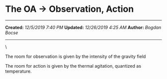 The OA -\> Observation, Action
==============================

  -------------- ----------------------
  **Created:**   *12/5/2019 7:40 PM*
  **Updated:**   *12/26/2019 4:25 AM*
  **Author:**    *Bogdan Bocse*
  -------------- ----------------------

\

The room for observation is given by the intensity of the gravity field

The room for action is given by the thermal agitation, quantized as
temperature.

 
